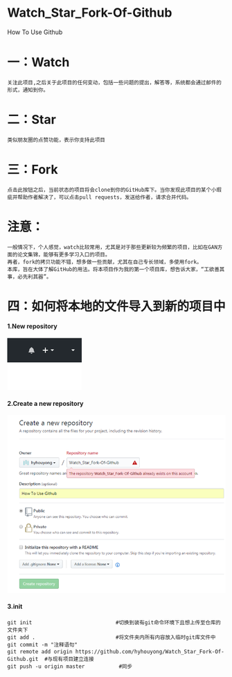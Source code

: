 # Watch_Star_Fork-Of-Github
How To Use Github


​一：Watch
====
    关注此项目,之后关于此项目的任何变动，包括一些问题的提出，解答等，系统都会通过邮件的形式，通知到你。
      
二：Star
====
    类似朋友圈的点赞功能，表示你支持此项目
    
三：Fork
====
    点击此按钮之后，当前状态的项目将会clone到你的GitHub库下。当你发现此项目的某个小瑕疵并帮助作者解决了，可以点击pull requests，发送给作者，请求合并代码。  
    
注意：
====
    一般情况下，个人感觉，watch比较常用，尤其是对于那些更新较为频繁的项目，比如在GAN方面的论文集锦，能够有更多学习入口的项目。
    再者，fork的拷贝功能不错，想多做一些贡献，尤其在自己专长领域，多使用fork。
    本库，旨在大体了解GitHub的用法。将本项目作为我的第一个项目库，想告诉大家，“工欲善其事，必先利其器”。
四：如何将本地的文件导入到新的项目中
====
#### 1.New repository
![New repository](http://github.com/hyhouyong/Watch_Star_Fork-Of-Github/raw/master/images/1.png)<br>
#### 2.Create a new repository
![Create a new repository](http://github.com/hyhouyong/Watch_Star_Fork-Of-Github/raw/master/images/2.png)<br>
#### 3.init

    git init                           #切换到装有git命令环境下且想上传至仓库的文件夹下
    git add .                          #将文件夹内所有内容放入临时git库文件中
    git commit -m "注释语句"
    git remote add origin https://github.com/hyhouyong/Watch_Star_Fork-Of-Github.git  #与现有项目建立连接
    git push -u origin master           #同步
